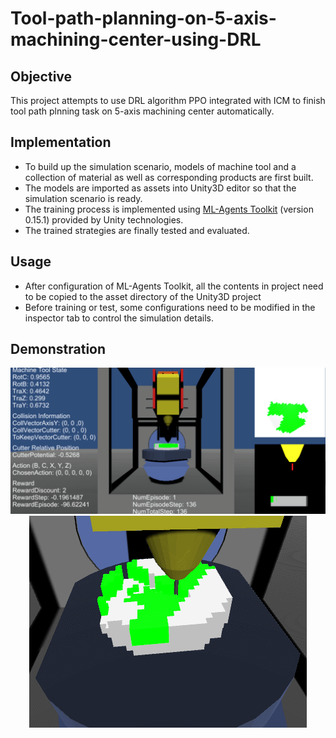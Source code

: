 # Tool-path-planning-on-5-axis-machining-center-using-DRL
## Objective
This project attempts to use DRL algorithm PPO integrated with ICM to finish tool path plnning task on 5-axis machining center automatically.
## Implementation
* To build up the simulation scenario, models of machine tool and a collection of material as well as corresponding products are first built.
* The models are imported as assets into Unity3D editor so that the simulation scenario is ready.
* The training process is implemented using [ML-Agents Toolkit](https://github.com/Unity-Technologies/ml-agents) (version 0.15.1) provided by Unity technologies.
* The trained strategies are finally tested and evaluated.
## Usage
* After configuration of ML-Agents Toolkit, all the contents in project need to be copied to the asset directory of the Unity3D project
* Before training or test, some configurations need to be modified in the inspector tab to control the simulation details.
## Demonstration
<div align=center><img src="https://github.com/Maximilian92/T02-Tool-path-planning-on-5-axis-machining-center-using-DRL/blob/master/image/Simulation%20scenario%20in%20Unity3D%20editor.png"></div>
<div align=center><img src="https://github.com/Maximilian92/T02-Tool-path-planning-on-5-axis-machining-center-using-DRL/blob/master/image/DEMO.gif"></div>